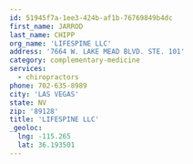 ```yaml
---
id: 51945f7a-1ee3-424b-af1b-76769849b4dc
first_name: JARROD
last_name: CHIPP
org_name: 'LIFESPINE LLC'
address: '7664 W. LAKE MEAD BLVD. STE. 101'
category: complementary-medicine
services:
  - chiropractors
phone: 702-635-8989
city: 'LAS VEGAS'
state: NV
zip: '89128'
title: 'LIFESPINE LLC'
_geoloc:
  lng: -115.265
  lat: 36.193501
---
```

